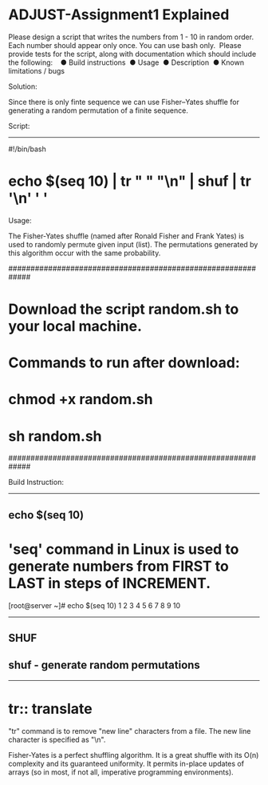 # ADJUST-Assignment1 Explained

Please design a script that writes the numbers from 1 - 10 in random order.  Each number should appear only once. You can use bash only.  Please provide tests for the script, along with documentation which should include  the following:    
● Build instructions  ● Usage  ● Description  ● Known limitations / bugs 


Solution:

Since there is only finte sequence we can use Fisher–Yates shuffle for generating a random permutation of a finite sequence. 



Script:

----------------------------------------------------------------
#!/bin/bash

# echo $(seq 10) |  tr " " "\n" |  shuf | tr '\n' ' '



Usage:

The Fisher-Yates shuffle (named after Ronald Fisher and Frank Yates) is used to randomly permute given input (list). The permutations generated by this algorithm occur with the same probability.

#############################################################
#  Download the script random.sh to your local machine.     #
#  Commands to run after download:                          #
#  chmod  +x   random.sh                                    #
#  sh  random.sh                                            #
#############################################################


Build Instruction:

----------------------------------------------------------------

 ## echo $(seq 10)   
 
# 'seq' command in Linux is used to generate numbers from FIRST to LAST in steps of INCREMENT. 


[root@server ~]# echo $(seq 10)
1 2 3 4 5 6 7 8 9 10

----------------------------------------------------------------

## SHUF                                                                                                  
## shuf - generate random permutations

----------------------------------------------------------------

# tr:: translate
"tr" command is to remove "new line" characters from a file. The new line character is specified as "\n".


Fisher-Yates is a perfect shuffling algorithm. It is a great shuffle with its O(n) complexity and its guaranteed uniformity. It permits in-place updates of arrays (so in most, if not all, imperative programming environments).

